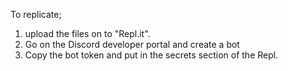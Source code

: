 To replicate;
1. upload the files on to "Repl.it".
2. Go on the Discord developer portal and create a bot
3. Copy the bot token and put in the secrets section of the Repl.

